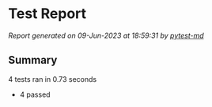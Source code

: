 # Test Report

*Report generated on 09-Jun-2023 at 18:59:31 by [pytest-md]*

[pytest-md]: https://github.com/hackebrot/pytest-md

## Summary

4 tests ran in 0.73 seconds

- 4 passed
